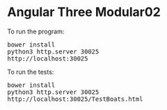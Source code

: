 # Angular Three Modular02

To run the program:

<pre>
bower install
python3 http.server 30025
http://localhost:30025
</pre>

To run the tests:

<pre>
bower install
python3 http.server 30025
http://localhost:30025/TestBoats.html
</pre>
